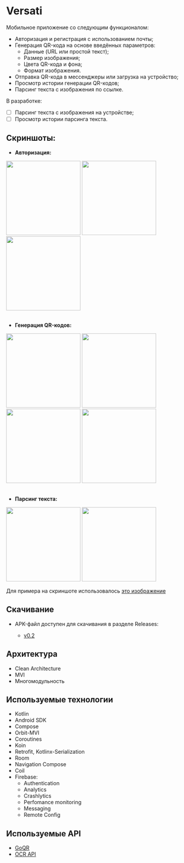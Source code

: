 # Versati

  Мобильное приложение со следующим функционалом:
* Авторизация и регистрация с использованием почты;
* Генерация QR-кода на основе введённых параметров:
  - Данные (URL или простой текст);
  - Размер изображения;
  - Цвета QR-кода и фона;
  - Формат изображения.
* Отправка QR-кода в мессенджеры или загрузка на устройство;
* Просмотр истории генерации QR-кодов;
* Парсинг текста с изображения по ссылке.

В разработке:
* [ ] Парсинг текста с изображения на устройстве;
* [ ] Просмотр истории парсинга текста.

## Скриншоты:
* **Авторизация:**
<image src='https://github.com/arshapshap/versati/assets/48681339/5ef80259-70fc-405c-a96b-35dbeddc55f8' width=200 />
<image src='https://github.com/arshapshap/versati/assets/48681339/a94402f1-882a-4377-87d7-7a3f76dfe3bb' width=200 />
<image src='https://github.com/arshapshap/versati/assets/48681339/7b703312-df6a-4740-9e1a-eec948a621cd' width=200 />
<br>
<br>

* **Генерация QR-кодов:**

<image src='https://github.com/arshapshap/versati/assets/48681339/d8fd7512-c40c-4094-9d69-5436da73cfb8' width=200 />
<image src='https://github.com/arshapshap/versati/assets/48681339/298e335d-6840-4d25-9dcf-56de8dd89eec' width=200 />
<image src='https://github.com/arshapshap/versati/assets/48681339/c3abb274-592a-4af3-adcd-97b3ad6b0e38' width=200 />
<image src='https://github.com/arshapshap/versati/assets/48681339/459f374a-7d72-495b-8348-6b9defb1eeaa' width=200 />
<br>
<br>

* **Парсинг текста:**

<image src='https://github.com/arshapshap/versati/assets/48681339/48e0ac3e-c277-4696-a823-78d537bf2064' width=200 />
<image src='https://github.com/arshapshap/versati/assets/48681339/78de3aee-8502-4c4f-b1e7-5b029edbe079' width=200 />

Для примера на скриншоте использовалось [это изображение](https://favim.com/pd/s6/orig/61/text-harry-potter-hermione-Favim.com-576725.jpg)

## Скачивание
      
  * APK-файл доступен для скачивания в разделе Releases:

    - [v0.2](https://github.com/arshapshap/versati/releases/tag/v0.2)

## Архитектура
* Clean Architecture
* MVI
* Многомодульность

## Используемые технологии
* Kotlin
* Android SDK
* Compose
* Orbit-MVI
* Coroutines
* Koin
* Retrofit, Kotlinx-Serialization
* Room
* Navigation Compose
* Coil
* Firebase:
  - Authentication
  - Analytics
  - Crashlytics
  - Perfomance monitoring
  - Messaging
  - Remote Config

## Используемые API
* [GoQR](https://goqr.me/api/)
* [OCR API](https://ocr.space/OCRAPI)
